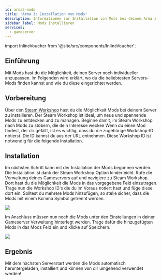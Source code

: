 ```yaml
---
id: arma3-mods
title: "Arma 3: Installation von Mods"
description: Informationen zur Installation von Mods bei deinem Arma 3 Gameserver von ZAP-Hosting - ZAP-Hosting.com Dokumentation
sidebar_label: Mods installieren
services:
  - gameserver
---
```


import InlineVoucher from '@site/src/components/InlineVoucher';

## Einführung

Mit Mods hast du die Möglichkeit, deinen Server noch individueller anzupassen. Im Folgenden wird erklärt, wo du die beliebtesten Servers-Mods finden kannst und wie du diese eingerichtet werden.

<InlineVoucher />

## Vorbereitung

Über den [Steam Workshop](https://steamcommunity.com/app/107410/workshop/) hast du die Möglichkeit Mods bei deinem Server zu installieren. Der Steam Workshop ist ideal, um neue und spannende Mods zu entdecken und zu managen. Beginne damit, im Steam Workshop nach Mods zu stöbern, die dein Interesse wecken Wenn du einen Mod findest, der dir gefällt, ist es wichtig, dass du die zugehörige Workshop-ID notierst. Die ID kannst du aus der URL entnehmen. Diese Workshop ID ist notwendig für die folgende Installation. 



## Installation

Im nächsten Schritt kann mit der Installation der Mods begonnen werden. Die Installation ist dank der Steam Workshop Option kinderleicht. Rufe die Verwaltung deines Gameservers auf und navigiere zu Steam Workshop. Dort hast du die Möglichkeit die Mods in das vorgegebene Feld einzutragen. Trage nun die Workshop ID's die du im Voraus notiert hast und füge diese dort ein. Solltest du mehrere Mods hinzufügen, so stelle sicher, dass die Mods mit einem Komma Symbol getrennt werden. 

![](https://screensaver01.zap-hosting.com/index.php/s/WoSs87dc7RZ3pEC/preview)

Im Anschluss müssen nun noch die Mods unter den Einstellungen in deiner Gameserver Verwaltung hinterlegt werden. Trage dafür die hinzugefügten Mods in das Mods Feld ein und klicke auf Speichern. 



![](https://screensaver01.zap-hosting.com/index.php/s/mBKesk6yFBFt35z/preview)

## Ergebnis

Mit dem nächsten Serverstart werden die Mods automatisch heruntergeladen, installiert und können von dir umgehend verwendet werden! 

